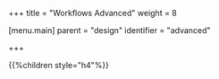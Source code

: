 +++
title = "Workflows Advanced"
weight = 8

[menu.main]
parent = "design"
identifier = "advanced"

+++

{{%children style="h4"%}}
